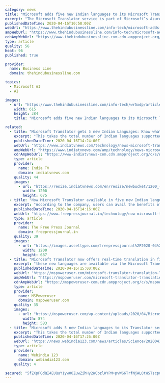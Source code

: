 ```yaml
---
category: news
title: "Microsoft adds five new Indian languages to its Microsoft Translator service"
excerpt: "The Microsoft Translator service is part of Microsoft’s Azure Cognitive Services API, a collection of machine learning and Artificial Intelligence algorithms. Organizations can use these APIs provided on Azure to create custom software products for their businesses. The Microsoft Translator service enables text translation API into an ..."
publishedDateTime: 2020-04-16T10:58:00Z
webUrl: "https://www.thehindubusinessline.com/info-tech/microsoft-adds-five-new-indian-languages-to-its-microsoft-translator-service/article31355525.ece"
ampWebUrl: "https://www.thehindubusinessline.com/info-tech/microsoft-adds-five-new-indian-languages-to-its-microsoft-translator-service/article31355525.ece/amp/"
cdnAmpWebUrl: "https://www-thehindubusinessline-com.cdn.ampproject.org/c/s/www.thehindubusinessline.com/info-tech/microsoft-adds-five-new-indian-languages-to-its-microsoft-translator-service/article31355525.ece/amp/"
type: article
quality: 56
heat: 96
published: true

provider:
  name: Business Line
  domain: thehindubusinessline.com

topics:
  - Microsoft AI
  - AI

images:
  - url: "https://www.thehindubusinessline.com/info-tech/wr5xdp/article31355588.ece/ALTERNATES/LANDSCAPE_615/microsoft-translatorjpg"
    width: 615
    height: 384
    title: "Microsoft adds five new Indian languages to its Microsoft Translator service"

related:
  - title: "Microsoft Translator gets 5 new Indian Languages: Know what they are"
    excerpt: "This takes the total number of Indian languages supported to 10, including Bengali, Hindi, Tamil, Telugu and Urdu. With this, the service will now allow over 90 per cent of Indians to access information and work in their native/preferred languages,"
    publishedDateTime: 2020-04-16T14:24:00Z
    webUrl: "https://www.indiatvnews.com/technology/news-microsoft-translator-5-new-indian-languages-see-whay-they-are-608339"
    ampWebUrl: "https://www.indiatvnews.com/amp/technology/news-microsoft-translator-5-new-indian-languages-see-whay-they-are-608339"
    cdnAmpWebUrl: "https://www-indiatvnews-com.cdn.ampproject.org/c/s/www.indiatvnews.com/amp/technology/news-microsoft-translator-5-new-indian-languages-see-whay-they-are-608339"
    type: article
    provider:
      name: India TV
      domain: indiatvnews.com
    quality: 44
    images:
      - url: "https://resize.indiatvnews.com/en/resize/newbucket/1200_-/2020/04/microsoft-translator-1587047031.jpg"
        width: 1200
        height: 675
  - title: "Now Microsoft Translator available in five new Indian languages"
    excerpt: "According to the company, users can avail the benefits of artificial intelligence (AI) and Deep Neural Networks-enhanced, real-time translation in all these languages while using Bing and the Microsoft Translator website, as well as the Microsoft Translator App for Android, IOS and Windows. The app can recognise and translate languages from ..."
    publishedDateTime: 2020-04-16T14:16:00Z
    webUrl: "https://www.freepressjournal.in/technology/now-microsoft-translator-available-in-five-new-indian-languages"
    type: article
    provider:
      name: The Free Press Journal
      domain: freepressjournal.in
    quality: 39
    images:
      - url: "https://images.assettype.com/freepressjournal%2F2020-04%2Fd561d636-0a81-4a26-9a3e-04195d699bdc%2Fmicrosoft.jpg?w=1200&auto=format%2Ccompress&ogImage=true"
        width: 1200
        height: 687
  - title: "Microsoft Translator now offers real-time translation in five additional Indian languages"
    excerpt: "these new languages are available via the Microsoft Translator text translation API. “We’re committed to empower every Indian and every business in India by bringing the power of AI into their daily life. Microsoft celebrates the diversity of languages in India and wants to make the vast internet even more accessible. We have supported ..."
    publishedDateTime: 2020-04-16T15:00:00Z
    webUrl: "https://mspoweruser.com/microsoft-translator-translation-languages/"
    ampWebUrl: "https://mspoweruser.com/microsoft-translator-translation-languages/amp/"
    cdnAmpWebUrl: "https://mspoweruser-com.cdn.ampproject.org/c/s/mspoweruser.com/microsoft-translator-translation-languages/amp/"
    type: article
    provider:
      name: MSPoweruser
      domain: mspoweruser.com
    quality: 35
    images:
      - url: "https://mspoweruser.com/wp-content/uploads/2020/04/Microsoft-Translator-India.jpg"
        width: 874
        height: 583
  - title: "Microsoft adds 5 new Indian languages to its Translator service"
    excerpt: "This takes the total number of Indian languages supported to 10, including Bengali, Hindi, Tamil, Telugu and Urdu. With this, the service will now allow over 90 per cent of Indians to access information and work in their native/preferred languages,"
    publishedDateTime: 2020-04-16T17:26:00Z
    webUrl: "https://news.webindia123.com/news/articles/Science/20200416/3541908.html"
    type: article
    provider:
      name: Webindia 123
      domain: webindia123.com
    quality: 4

secured: "5fZXpPGdQI4EUQuY1yw0OZuwZihHy2WCbzlWYPM+pvWG6TrfNjAL0tWSTscpuzvPf3MqgKkaWHmzWVWZa4+wFwUHRvcArN3+nFzTu554h+R/NQhACobWJHRdM4I3Bt01JkblHoyM5Av/4INJWogPkKnH5H1LYKXxKp7REfZV0P/qabGMvYsotD7coMhEsxBDANI4Apgetmycu5kyjAPjDW+juGyRLChD6KAjid4uay+jzA31RWLepM92vtJ1xGajf2BSM56RUzr05FYb/Lf/PWRgjfGeq9L99kK5rm0QgAaus9UUmp5bA4PyjeNVWsOU5nWLrRyvMxQAqEW2MMgdNbCsMKH69UlQb6lkuN7BhqZp275CVrIND/M8el7WOovZVGBeicFhbrzmuEUVCA9cuwFK91R/Z+59objTvPhNGX1f8UMgWJVVd+jy8IP6VyK4GdCHqUelXI0w8V6nG4tpaz4hBJwSQ9NBvGBQS/vWfrg=;S81peFDWOzeZuPT3yY0HJw=="
---
```


